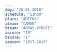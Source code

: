 ```yaml
---
day: "28-01-2018"
schedule: "11h00"
place: "AMIENS"
ateam: "CAMON"
bteam: "ARRAS-VYRUCE"
ascore: "19"
bscore: "1"
season: "2017-2018"
---
```

